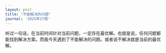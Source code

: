 ```yaml
---
layout: post
title: "不能解决的问题"
journal: '2025年27周'
---
```


听过一句话，在当前时间针对当前问题，一定存在最优解。也就是说，任何问题都能找到解决方案。而我今天遇到了不能解决的问题。或者说不解决就是当前的最优解。
